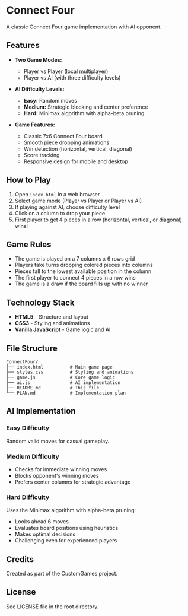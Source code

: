 # Connect Four

A classic Connect Four game implementation with AI opponent.

## Features

- **Two Game Modes:**
  - Player vs Player (local multiplayer)
  - Player vs AI (with three difficulty levels)

- **AI Difficulty Levels:**
  - **Easy:** Random moves
  - **Medium:** Strategic blocking and center preference
  - **Hard:** Minimax algorithm with alpha-beta pruning

- **Game Features:**
  - Classic 7x6 Connect Four board
  - Smooth piece dropping animations
  - Win detection (horizontal, vertical, diagonal)
  - Score tracking
  - Responsive design for mobile and desktop

## How to Play

1. Open `index.html` in a web browser
2. Select game mode (Player vs Player or Player vs AI)
3. If playing against AI, choose difficulty level
4. Click on a column to drop your piece
5. First player to get 4 pieces in a row (horizontal, vertical, or diagonal) wins!

## Game Rules

- The game is played on a 7 columns x 6 rows grid
- Players take turns dropping colored pieces into columns
- Pieces fall to the lowest available position in the column
- The first player to connect 4 pieces in a row wins
- The game is a draw if the board fills up with no winner

## Technology Stack

- **HTML5** - Structure and layout
- **CSS3** - Styling and animations
- **Vanilla JavaScript** - Game logic and AI

## File Structure

```
ConnectFour/
├── index.html          # Main game page
├── styles.css          # Styling and animations
├── game.js             # Core game logic
├── ai.js               # AI implementation
├── README.md           # This file
└── PLAN.md             # Implementation plan
```

## AI Implementation

### Easy Difficulty
Random valid moves for casual gameplay.

### Medium Difficulty
- Checks for immediate winning moves
- Blocks opponent's winning moves
- Prefers center columns for strategic advantage

### Hard Difficulty
Uses the Minimax algorithm with alpha-beta pruning:
- Looks ahead 6 moves
- Evaluates board positions using heuristics
- Makes optimal decisions
- Challenging even for experienced players

## Credits

Created as part of the CustomGames project.

## License

See LICENSE file in the root directory.
